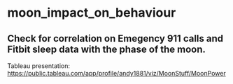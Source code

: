 # moon_impact_on_behaviour

## Check for correlation on Emegency 911 calls and Fitbit sleep data with the phase of the moon.

Tableau presentation: https://public.tableau.com/app/profile/andy1881/viz/MoonStuff/MoonPower


